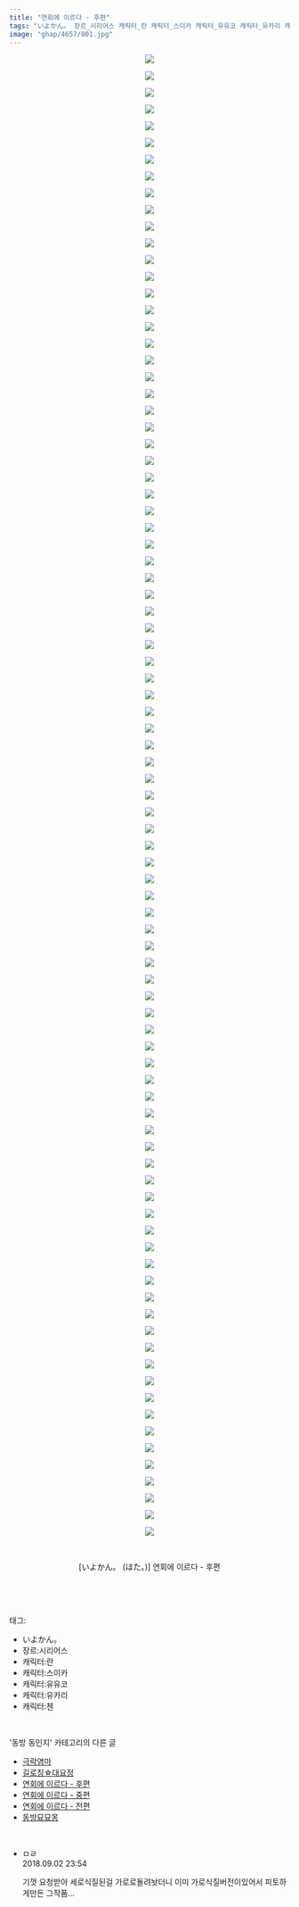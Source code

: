 ```yaml
---
title: "연회에 이르다 - 후편"
tags: "いよかん。 장르_시리어스 캐릭터_란 캐릭터_스이카 캐릭터_유유코 캐릭터_유카리 캐릭터_첸 ほた。 동방_동인지"
image: "ghap/4657/001.jpg"
---
```

<div class="article">
<p style="text-align: center; clear: none; float: none;"><img src="{{ site.nasurl }}/ghap/4657/001.jpg"/></p>
<p style="text-align: center; clear: none; float: none;"><img src="{{ site.nasurl }}/ghap/4657/002.jpg"/></p>
<p style="text-align: center; clear: none; float: none;"><img src="{{ site.nasurl }}/ghap/4657/003.jpg"/></p>
<p style="text-align: center; clear: none; float: none;"><img src="{{ site.nasurl }}/ghap/4657/004.jpg"/></p>
<p style="text-align: center; clear: none; float: none;"><img src="{{ site.nasurl }}/ghap/4657/005.jpg"/></p>
<p style="text-align: center; clear: none; float: none;"><img src="{{ site.nasurl }}/ghap/4657/006.jpg"/></p>
<p style="text-align: center; clear: none; float: none;"><img src="{{ site.nasurl }}/ghap/4657/007.jpg"/></p>
<p style="text-align: center; clear: none; float: none;"><img src="{{ site.nasurl }}/ghap/4657/008.jpg"/></p>
<p style="text-align: center; clear: none; float: none;"><img src="{{ site.nasurl }}/ghap/4657/009.jpg"/></p>
<p style="text-align: center; clear: none; float: none;"><img src="{{ site.nasurl }}/ghap/4657/010.jpg"/></p>
<p style="text-align: center; clear: none; float: none;"><img src="{{ site.nasurl }}/ghap/4657/011.jpg"/></p>
<p style="text-align: center; clear: none; float: none;"><img src="{{ site.nasurl }}/ghap/4657/012.jpg"/></p>
<p style="text-align: center; clear: none; float: none;"><img src="{{ site.nasurl }}/ghap/4657/013.jpg"/></p>
<p style="text-align: center; clear: none; float: none;"><img src="{{ site.nasurl }}/ghap/4657/014.jpg"/></p>
<p style="text-align: center; clear: none; float: none;"><img src="{{ site.nasurl }}/ghap/4657/015.jpg"/></p>
<p style="text-align: center; clear: none; float: none;"><img src="{{ site.nasurl }}/ghap/4657/016.jpg"/></p>
<p style="text-align: center; clear: none; float: none;"><img src="{{ site.nasurl }}/ghap/4657/017.jpg"/></p>
<p style="text-align: center; clear: none; float: none;"><img src="{{ site.nasurl }}/ghap/4657/018.jpg"/></p>
<p style="text-align: center; clear: none; float: none;"><img src="{{ site.nasurl }}/ghap/4657/019.jpg"/></p>
<p style="text-align: center; clear: none; float: none;"><img src="{{ site.nasurl }}/ghap/4657/020.jpg"/></p>
<p style="text-align: center; clear: none; float: none;"><img src="{{ site.nasurl }}/ghap/4657/021.jpg"/></p>
<p style="text-align: center; clear: none; float: none;"><img src="{{ site.nasurl }}/ghap/4657/022.jpg"/></p>
<p style="text-align: center; clear: none; float: none;"><img src="{{ site.nasurl }}/ghap/4657/023.jpg"/></p>
<p style="text-align: center; clear: none; float: none;"><img src="{{ site.nasurl }}/ghap/4657/024.jpg"/></p>
<p style="text-align: center; clear: none; float: none;"><img src="{{ site.nasurl }}/ghap/4657/025.jpg"/></p>
<p style="text-align: center; clear: none; float: none;"><img src="{{ site.nasurl }}/ghap/4657/026.jpg"/></p>
<p style="text-align: center; clear: none; float: none;"><img src="{{ site.nasurl }}/ghap/4657/027.jpg"/></p>
<p style="text-align: center; clear: none; float: none;"><img src="{{ site.nasurl }}/ghap/4657/028.jpg"/></p>
<p style="text-align: center; clear: none; float: none;"><img src="{{ site.nasurl }}/ghap/4657/029.jpg"/></p>
<p style="text-align: center; clear: none; float: none;"><img src="{{ site.nasurl }}/ghap/4657/030.jpg"/></p>
<p style="text-align: center; clear: none; float: none;"><img src="{{ site.nasurl }}/ghap/4657/031.jpg"/></p>
<p style="text-align: center; clear: none; float: none;"><img src="{{ site.nasurl }}/ghap/4657/032.jpg"/></p>
<p style="text-align: center; clear: none; float: none;"><img src="{{ site.nasurl }}/ghap/4657/033.jpg"/></p>
<p style="text-align: center; clear: none; float: none;"><img src="{{ site.nasurl }}/ghap/4657/034.jpg"/></p>
<p style="text-align: center; clear: none; float: none;"><img src="{{ site.nasurl }}/ghap/4657/035.jpg"/></p>
<p style="text-align: center; clear: none; float: none;"><img src="{{ site.nasurl }}/ghap/4657/036.jpg"/></p>
<p style="text-align: center; clear: none; float: none;"><img src="{{ site.nasurl }}/ghap/4657/037.jpg"/></p>
<p style="text-align: center; clear: none; float: none;"><img src="{{ site.nasurl }}/ghap/4657/038.jpg"/></p>
<p style="text-align: center; clear: none; float: none;"><img src="{{ site.nasurl }}/ghap/4657/039.jpg"/></p>
<p style="text-align: center; clear: none; float: none;"><img src="{{ site.nasurl }}/ghap/4657/040.jpg"/></p>
<p style="text-align: center; clear: none; float: none;"><img src="{{ site.nasurl }}/ghap/4657/041.jpg"/></p>
<p style="text-align: center; clear: none; float: none;"><img src="{{ site.nasurl }}/ghap/4657/042.jpg"/></p>
<p style="text-align: center; clear: none; float: none;"><img src="{{ site.nasurl }}/ghap/4657/043.jpg"/></p>
<p style="text-align: center; clear: none; float: none;"><img src="{{ site.nasurl }}/ghap/4657/044.jpg"/></p>
<p style="text-align: center; clear: none; float: none;"><img src="{{ site.nasurl }}/ghap/4657/045.jpg"/></p>
<p style="text-align: center; clear: none; float: none;"><img src="{{ site.nasurl }}/ghap/4657/046.jpg"/></p>
<p style="text-align: center; clear: none; float: none;"><img src="{{ site.nasurl }}/ghap/4657/047.jpg"/></p>
<p style="text-align: center; clear: none; float: none;"><img src="{{ site.nasurl }}/ghap/4657/048.jpg"/></p>
<p style="text-align: center; clear: none; float: none;"><img src="{{ site.nasurl }}/ghap/4657/049.jpg"/></p>
<p style="text-align: center; clear: none; float: none;"><img src="{{ site.nasurl }}/ghap/4657/050.jpg"/></p>
<p style="text-align: center; clear: none; float: none;"><img src="{{ site.nasurl }}/ghap/4657/051.jpg"/></p>
<p style="text-align: center; clear: none; float: none;"><img src="{{ site.nasurl }}/ghap/4657/052.jpg"/></p>
<p style="text-align: center; clear: none; float: none;"><img src="{{ site.nasurl }}/ghap/4657/053.jpg"/></p>
<p style="text-align: center; clear: none; float: none;"><img src="{{ site.nasurl }}/ghap/4657/054.jpg"/></p>
<p style="text-align: center; clear: none; float: none;"><img src="{{ site.nasurl }}/ghap/4657/055.jpg"/></p>
<p style="text-align: center; clear: none; float: none;"><img src="{{ site.nasurl }}/ghap/4657/056.jpg"/></p>
<p style="text-align: center; clear: none; float: none;"><img src="{{ site.nasurl }}/ghap/4657/057.jpg"/></p>
<p style="text-align: center; clear: none; float: none;"><img src="{{ site.nasurl }}/ghap/4657/058.jpg"/></p>
<p style="text-align: center; clear: none; float: none;"><img src="{{ site.nasurl }}/ghap/4657/059.jpg"/></p>
<p style="text-align: center; clear: none; float: none;"><img src="{{ site.nasurl }}/ghap/4657/060.jpg"/></p>
<p style="text-align: center; clear: none; float: none;"><img src="{{ site.nasurl }}/ghap/4657/061.jpg"/></p>
<p style="text-align: center; clear: none; float: none;"><img src="{{ site.nasurl }}/ghap/4657/062.jpg"/></p>
<p style="text-align: center; clear: none; float: none;"><img src="{{ site.nasurl }}/ghap/4657/063.jpg"/></p>
<p style="text-align: center; clear: none; float: none;"><img src="{{ site.nasurl }}/ghap/4657/064.jpg"/></p>
<p style="text-align: center; clear: none; float: none;"><img src="{{ site.nasurl }}/ghap/4657/065.jpg"/></p>
<p style="text-align: center; clear: none; float: none;"><img src="{{ site.nasurl }}/ghap/4657/066.jpg"/></p>
<p style="text-align: center; clear: none; float: none;"><img src="{{ site.nasurl }}/ghap/4657/067.jpg"/></p>
<p style="text-align: center; clear: none; float: none;"><img src="{{ site.nasurl }}/ghap/4657/068.jpg"/></p>
<p style="text-align: center; clear: none; float: none;"><img src="{{ site.nasurl }}/ghap/4657/069.jpg"/></p>
<p style="text-align: center; clear: none; float: none;"><img src="{{ site.nasurl }}/ghap/4657/070.jpg"/></p>
<p style="text-align: center; clear: none; float: none;"><img src="{{ site.nasurl }}/ghap/4657/071.jpg"/></p>
<p style="text-align: center; clear: none; float: none;"><img src="{{ site.nasurl }}/ghap/4657/072.jpg"/></p>
<p style="text-align: center; clear: none; float: none;"><img src="{{ site.nasurl }}/ghap/4657/073.jpg"/></p>
<p style="text-align: center; clear: none; float: none;"><img src="{{ site.nasurl }}/ghap/4657/074.jpg"/></p>
<p style="text-align: center; clear: none; float: none;"><img src="{{ site.nasurl }}/ghap/4657/075.jpg"/></p>
<p style="text-align: center; clear: none; float: none;"><img src="{{ site.nasurl }}/ghap/4657/076.jpg"/></p>
<p style="text-align: center; clear: none; float: none;"><img src="{{ site.nasurl }}/ghap/4657/077.jpg"/></p>
<p style="text-align: center; clear: none; float: none;"><img src="{{ site.nasurl }}/ghap/4657/078.jpg"/></p>
<p style="text-align: center; clear: none; float: none;"><img src="{{ site.nasurl }}/ghap/4657/079.jpg"/></p>
<p style="text-align: center; clear: none; float: none;"><img src="{{ site.nasurl }}/ghap/4657/080.jpg"/></p>
<p style="text-align: center; clear: none; float: none;"><img src="{{ site.nasurl }}/ghap/4657/081.jpg"/></p>
<p style="text-align: center; clear: none; float: none;"><img src="{{ site.nasurl }}/ghap/4657/082.jpg"/></p>
<p style="text-align: center; clear: none; float: none;"><img src="{{ site.nasurl }}/ghap/4657/083.jpg"/></p>
<p style="text-align: center; clear: none; float: none;"><img src="{{ site.nasurl }}/ghap/4657/084.jpg"/></p>
<p style="text-align: center; clear: none; float: none;"><img src="{{ site.nasurl }}/ghap/4657/085.jpg"/></p>
<p style="text-align: center; clear: none; float: none;"><img src="{{ site.nasurl }}/ghap/4657/086.jpg"/></p>
<p style="text-align: center; clear: none; float: none;"><img src="{{ site.nasurl }}/ghap/4657/087.jpg"/></p>
<p style="text-align: center; clear: none; float: none;"><img src="{{ site.nasurl }}/ghap/4657/088.jpg"/></p>
<p style="text-align: center; clear: none; float: none;"><img src="{{ site.nasurl }}/ghap/4657/089.jpg"/></p>
<p style="text-align: center; clear: none; float: none;"><br/></p>
<p style="text-align: center; clear: none; float: none;">[いよかん。 (ほた。)] 연회에 이르다 - 후편</p>
<p><br/></p>
</div><br/>
<div class="tagTrail">
<p>태그: </p>
<ul>
<li>いよかん。</li>
<li>장르:시리어스</li>
<li>캐릭터:란</li>
<li>캐릭터:스이카</li>
<li>캐릭터:유유코</li>
<li>캐릭터:유카리</li>
<li>캐릭터:첸</li>
</ul>
</div><br/>
<div class="another">
<p>'동방 동인지' 카테고리의 다른 글</p>
<ul>
<li><a href="/2018-09-03-ghap_4661">극락염마</a></li>
<li><a href="/2018-09-03-ghap_4660">길로칭☆대요정</a></li>
<li><a href="/2018-09-02-ghap_4657">연회에 이르다 - 후편</a></li>
<li><a href="/2018-09-02-ghap_4656">연회에 이르다 - 중편</a></li>
<li><a href="/2018-09-02-ghap_4655">연회에 이르다 - 전편</a></li>
<li><a href="/2018-09-02-ghap_4654">동방묘묘몽</a></li>
</ul>
</div><br/>
<div class="cb_module cb_fluid">
<div class="cb_wrt cb_profile">
<div class="comment">
<ul>
<li class="cb_thumb_off" id="comment15324834">
<div class="cb_comment_area">
<div class="cb_info_area">
<div class="cb_section">
<span class="cb_nick_name">ㅁㄹ</span>
</div>
<div class="cb_section">
<span class="cb_date">2018.09.02 23:54 </span>
</div>
</div>
<div class="cb_dsc_comment">
<p class="cb_dsc">
											기껏 요청받아 세로식질된걸 가로로돌려놧더니 이미 가로식질버전이있어서 피토하게만든 그작품...
										</p>
</div>
</div></li>
</ul>
</div>
</div><!-- commentList close -->
</div><br/>
